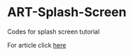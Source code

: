 # ART-Splash-Screen
Codes for splash screen tutorial

For article click [here](http://www.cinarr.com/2021/01/splash-screen-kotlin-tutorial-series-1/)
